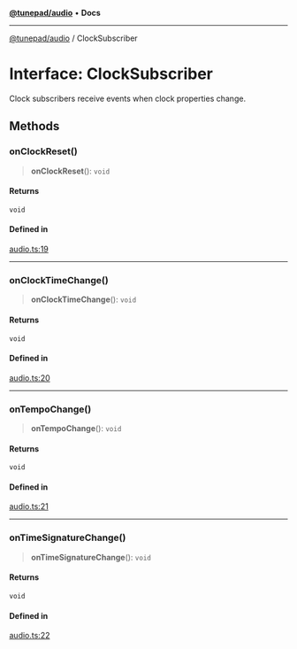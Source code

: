 [**@tunepad/audio**](../README.md) • **Docs**

***

[@tunepad/audio](../globals.md) / ClockSubscriber

# Interface: ClockSubscriber

Clock subscribers receive events when clock properties change.

## Methods

### onClockReset()

> **onClockReset**(): `void`

#### Returns

`void`

#### Defined in

[audio.ts:19](https://github.com/TIDAL-Lab/tunepad_audio/blob/1e1bd16c9c764bdf488b791f76cac7abae0e3b33/src/audio.ts#L19)

***

### onClockTimeChange()

> **onClockTimeChange**(): `void`

#### Returns

`void`

#### Defined in

[audio.ts:20](https://github.com/TIDAL-Lab/tunepad_audio/blob/1e1bd16c9c764bdf488b791f76cac7abae0e3b33/src/audio.ts#L20)

***

### onTempoChange()

> **onTempoChange**(): `void`

#### Returns

`void`

#### Defined in

[audio.ts:21](https://github.com/TIDAL-Lab/tunepad_audio/blob/1e1bd16c9c764bdf488b791f76cac7abae0e3b33/src/audio.ts#L21)

***

### onTimeSignatureChange()

> **onTimeSignatureChange**(): `void`

#### Returns

`void`

#### Defined in

[audio.ts:22](https://github.com/TIDAL-Lab/tunepad_audio/blob/1e1bd16c9c764bdf488b791f76cac7abae0e3b33/src/audio.ts#L22)
